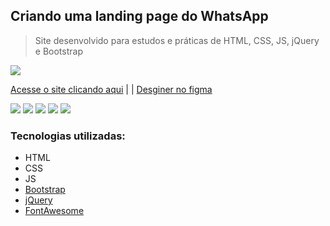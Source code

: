 ## Criando uma landing page do WhatsApp
>  Site desenvolvido para estudos e práticas de HTML, CSS, JS, jQuery e Bootstrap

![](./img/website-desktop.gif)

[Acesse o site clicando aqui](https://theslladev.github.io/Whats-App-Landing-Page/)
 | | 
[Desginer no figma](https://t.co/m4dxOrS9IT?amp=1)

![](https://img.shields.io/badge/tool-HTML-red) ![](https://img.shields.io/badge/tool-CSS-blueviolet) ![](https://img.shields.io/badge/tool-JS-yellow) ![](https://img.shields.io/badge/tool-Bootstrap-blueviolet) ![](https://img.shields.io/badge/tool-jQuery-yellow)


### Tecnologias utilizadas:

* HTML
* CSS
* JS
* [Bootstrap](https://getbootstrap.com/)
* [jQuery](https://jquery.com/)
* [FontAwesome](https://fontawesome.com/)
